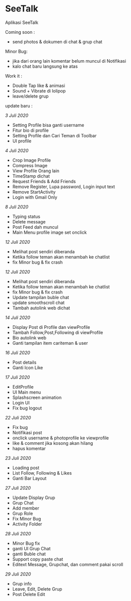 # SeeTalk
Aplikasi SeeTalk

Coming soon :
- send photos & dokumen di chat & grup chat

Minor Bug:
- jika dari orang lain komentar belum muncul di Notifikasi
- kalo chat baru langsung ke atas

Work it :
- Double Tap like & animasi
- Sound + Vibrate di lolipop
- leave/delete grup

update baru :

*3 Juli 2020*
- Setting Profile bisa ganti username
- Fitur bio di profile
- Setting Profile dan Cari Teman di Toolbar
- UI profile

*4 Juli 2020*
- Crop Image Profile
- Compress Image
- View Profile Orang lain
- TimeStamp dichat
- Request Friends & Add Friends
- Remove Register, Lupa password, Login input text
- Remove StartActivity
- Login with Gmail Only

*8 Juli 2020*
- Typing status
- Delete message
- Post Feed dah muncul
- Main Menu profile image set onclick

*12 Juli 2020*
- Melihat post sendiri diberanda
- Ketika follow teman akan menambah ke chatlist
- fix Minor bug & fix crash

*12 Juli 2020*
- Melihat post sendiri diberanda
- Ketika follow teman akan menambah ke chatlist
- fix Minor bug & fix crash
- Update tampilan buble chat
- update smoothscroll chat
- Tambah autolink web dichat

*14 Juli 2020*
- Display Post di Profile dan viewProfile
- Tambah Follow,Post,Following di viewProfile
- Bio autolink web
- Ganti tampilan item cariteman & user

*16 Juli 2020*
- Post details
- Ganti Icon Like

*17 Juli 2020*
- EditProfile
- UI Main menu
- Splashscreen animation
- Login UI
- Fix bug logout

*22 Juli 2020*
- Fix bug
- Notifikasi post
- onclick username & photoprofile ke viewprofile
- like & comment jika kosong akan hilang
- hapus komentar

*23 Juli 2020*
- Loading post
- List Follow, Following & Likes
- Ganti Bar Layout

*27 Juli 2020*
- Update Display Grup
- Grup Chat
- Add member
- Grup Role
- Fix Minor Bug
- Activity Folder

*28 Juli 2020*
- Minor Bug fix
- ganti UI Grup Chat
- ganti Buble chat
- Support copy paste chat
- Editext Message, Grupchat, dan comment pakai scroll

*29 Juli 2020*
- Grup info
- Leave, Edit, Delete Grup
- Post Delete Edit